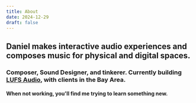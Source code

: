 ```yaml
---
title: About
date: 2024-12-29
draft: false
---
```


## Daniel makes interactive audio experiences and composes music for physical and digital spaces.

### Composer, Sound Designer, and tinkerer. Currently building [LUFS Audio](https://lufs.audio), with clients in the Bay Area.

#### When not working, you'll find me trying to learn something new.